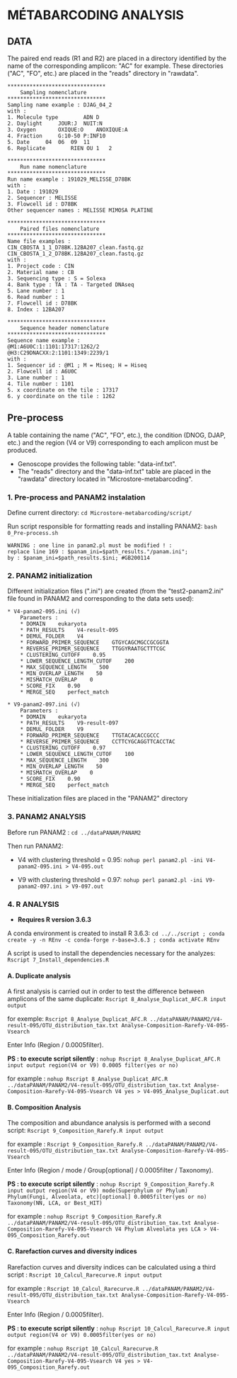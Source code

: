 
# **MÉTABARCODING ANALYSIS**

## DATA

The paired end reads (R1 and R2) are placed in a directory identified by the name of the corresponding amplicon: "AC" for example.
These directories ("AC", "FO", etc.) are placed in the "reads" directory in "rawdata".

	*******************************
		Sampling nomenclature
	*******************************
	Sampling name example : DJAG_04_2
	with :
	1. Molecule type		ADN	D
	2. Daylight		JOUR:J	NUIT:N
	3. Oxygen		OXIQUE:O	ANOXIQUE:A
	4. Fraction		G:10-50	P:INF10
	5. Date		04	06	09	11
	6. Replicate		RIEN OU 1	2

	*******************************
		Run name nomenclature
	*******************************
	Run name example : 191029_MELISSE_D78BK
	with :
	1. Date : 191029
	2. Sequencer : MELISSE
	3. Flowcell id : D78BK
	Other sequencer names : MELISSE MIMOSA PLATINE

	*******************************
		Paired files nomenclature
	*******************************
	Name file examples :
	CIN_CBOSTA_1_1_D78BK.12BA207_clean.fastq.gz
	CIN_CBOSTA_1_2_D78BK.12BA207_clean.fastq.gz
	with :
	1. Project code : CIN
	2. Material name : CB
	3. Sequencing type : S = Solexa
	4. Bank type : TA : TA - Targeted DNAseq
	5. Lane number : 1
	6. Read number : 1
	7. Flowcell id : D78BK
	8. Index : 12BA207

	*******************************
		Sequence header nomenclature
	*******************************
	Sequence name example :
	@M1:A6U0C:1:1101:17317:1262/2
	@H3:C29DNACXX:2:1101:1349:2239/1
	with :
	1. Sequencer id : @M1 ; M = Miseq; H = Hiseq
	2. Flowcell id : A6U0C
	3. Lane number : 1
	4. Tile number : 1101
	5. x coordinate on the tile : 17317
	6. y coordinate on the tile : 1262

## Pre-process

A table containing the name ("AC", "FO", etc.), the condition (DNOG, DJAP, etc.) and the region (V4 or V9) corresponding to each amplicon must be produced.

* Genoscope provides the following table: "data-inf.txt".
* The "reads" directory and the "data-inf.txt" table are placed in the "rawdata" directory located in "Microstore-metabarcoding".

### 1. Pre-process and PANAM2 instalation

Define current directory: `cd Microstore-metabarcoding/script/`

Run script responsible for formatting reads and installing PANAM2: `bash 0_Pre-process.sh`

    WARNING : one line in panam2.pl must be modified ! :
    replace line 169 : $panam_ini=$path_results."/panam.ini";
    by : $panam_ini=$path_results.$ini; #GB200114

### 2. PANAM2 initialization

Different initialization files (".ini") are created (from the "test2-panam2.ini" file found in PANAM2 and corresponding to the data sets used):
    
    * V4-panam2-095.ini (√)
        Parameters :
        * DOMAIN    eukaryota
        * PATH_RESULTS    V4-result-095
        * DEMUL_FOLDER    V4
        * FORWARD_PRIMER_SEQUENCE    GTGYCAGCMGCCGCGGTA
        * REVERSE_PRIMER_SEQUENCE    TTGGYRAATGCTTTCGC
        * CLUSTERING_CUTOFF    0.95
        * LOWER_SEQUENCE_LENGTH_CUTOF    200
        * MAX_SEQUENCE_LENGTH    500
        * MIN_OVERLAP_LENGTH    50
        * MISMATCH_OVERLAP    0
        * SCORE_FIX    0.90
        * MERGE_SEQ    perfect_match

    * V9-panam2-097.ini (√)
        Parameters :
        * DOMAIN    eukaryota
        * PATH_RESULTS    V9-result-097
        * DEMUL_FOLDER    V9
        * FORWARD_PRIMER_SEQUENCE    TTGTACACACCGCCC
        * REVERSE_PRIMER_SEQUENCE    CCTTCYGCAGGTTCACCTAC
        * CLUSTERING_CUTOFF    0.97
        * LOWER_SEQUENCE_LENGTH_CUTOF    100
        * MAX_SEQUENCE_LENGTH    300
        * MIN_OVERLAP_LENGTH    50
        * MISMATCH_OVERLAP    0
        * SCORE_FIX    0.90
        * MERGE_SEQ    perfect_match

These initialization files are placed in the "PANAM2" directory

### 3. PANAM2 ANALYSIS

Before run PANAM2 : `cd ../dataPANAM/PANAM2`

Then run PANAM2:

* V4 with clustering threshold = 0.95: `nohup perl panam2.pl -ini V4-panam2-095.ini > V4-095.out`

* V9 with clustering threshold = 0.97: `nohup perl panam2.pl -ini V9-panam2-097.ini > V9-097.out`


### 4. R ANALYSIS

* **Requires R version 3.6.3**

A conda environment is created to install R 3.6.3: `cd ../../script ; conda create -y -n REnv -c conda-forge r-base=3.6.3 ; conda activate REnv`

A script is used to install the dependencies necessary for the analyzes: `Rscript 7_Install_dependencies.R`

#### A. Duplicate analysis

A first analysis is carried out in order to test the difference between amplicons of the same duplicate: `Rscript 8_Analyse_Duplicat_AFC.R input output`

for exemple: `Rscript 8_Analyse_Duplicat_AFC.R ../dataPANAM/PANAM2/V4-result-095/OTU_distribution_tax.txt Analyse-Composition-Rarefy-V4-095-Vsearch`

Enter Info (Region / 0.0005filter).

**PS : to execute script silently** : `nohup Rscript 8_Analyse_Duplicat_AFC.R input output region(V4 or V9) 0.0005 filter(yes or no)`

for example : `nohup Rscript 8_Analyse_Duplicat_AFC.R ../dataPANAM/PANAM2/V4-result-095/OTU_distribution_tax.txt Analyse-Composition-Rarefy-V4-095-Vsearch V4 yes > V4-095_Analyse_Duplicat.out`

#### B. Composition Analysis

The composition and abundance analysis is performed with a second script: `Rscript 9_Composition_Rarefy.R input output`

for example :  `Rscript 9_Composition_Rarefy.R ../dataPANAM/PANAM2/V4-result-095/OTU_distribution_tax.txt Analyse-Composition-Rarefy-V4-095-Vsearch`

Enter Info (Region / mode / Group[optional] / 0.0005filter / Taxonomy).

**PS : to execute script silently** : `nohup Rscript 9_Composition_Rarefy.R input output region(V4 or V9) mode(Superphylum or Phylum) Phylum(Fungi, Alveolata, etc)[optional] 0.0005filter(yes or no) Taxonomy(NN, LCA, or Best_HIT)`

for example : `nohup Rscript 9_Composition_Rarefy.R ../dataPANAM/PANAM2/V4-result-095/OTU_distribution_tax.txt Analyse-Composition-Rarefy-V4-095-Vsearch V4 Phylum Alveolata yes LCA > V4-095_Composition_Rarefy.out`

#### C. Rarefaction curves and diversity indices

Rarefaction curves and diversity indices can be calculated using a third script : `Rscript 10_Calcul_Rarecurve.R input output`

for example :  `Rscript 10_Calcul_Rarecurve.R ../dataPANAM/PANAM2/V4-result-095/OTU_distribution_tax.txt Analyse-Composition-Rarefy-V4-095-Vsearch`

Enter Info (Region / 0.0005filter).

**PS : to execute script silently** : `nohup Rscript 10_Calcul_Rarecurve.R input output region(V4 or V9) 0.0005filter(yes or no)`

for example : `nohup Rscript 10_Calcul_Rarecurve.R ../dataPANAM/PANAM2/V4-result-095/OTU_distribution_tax.txt Analyse-Composition-Rarefy-V4-095-Vsearch V4 yes > V4-095_Composition_Rarefy.out`
